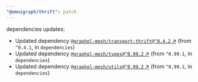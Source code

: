 ```yaml
---
"@omnigraph/thrift": patch
---
```

dependencies updates:
  - Updated dependency [`@graphql-mesh/transport-thrift@^0.4.2` ↗︎](https://www.npmjs.com/package/@graphql-mesh/transport-thrift/v/0.4.2) (from `^0.4.1`, in `dependencies`)
  - Updated dependency [`@graphql-mesh/types@^0.99.2` ↗︎](https://www.npmjs.com/package/@graphql-mesh/types/v/0.99.2) (from `^0.99.1`, in `dependencies`)
  - Updated dependency [`@graphql-mesh/utils@^0.99.2` ↗︎](https://www.npmjs.com/package/@graphql-mesh/utils/v/0.99.2) (from `^0.99.1`, in `dependencies`)
